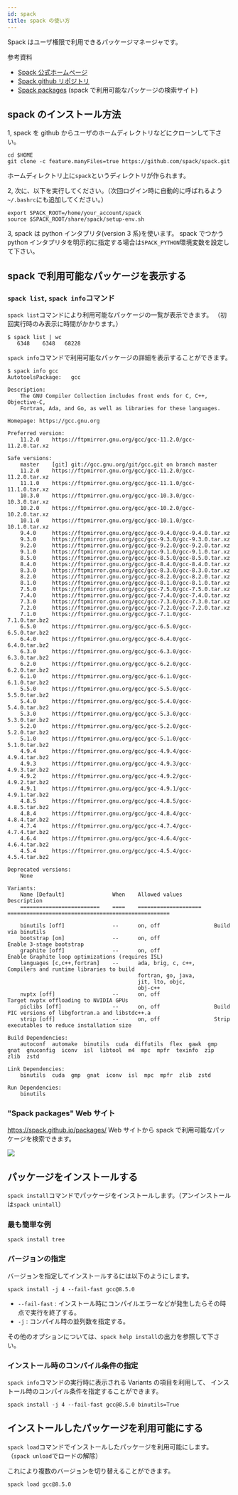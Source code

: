```yaml
---
id: spack
title: spack の使い方
---
```


Spack はユーザ権限で利用できるパッケージマネージャです。


参考資料

- [Spack 公式ホームページ](https://spack.readthedocs.io/en/latest/#)
- [Spack github リポジトリ](https://github.com/spack/spack)
- [Spack packages](https://spack.github.io/packages/) (spack で利用可能なパッケージの検索サイト)


## spack のインストール方法

1, spack を github からユーザのホームディレクトリなどにクローンして下さい。

```
cd $HOME
git clone -c feature.manyFiles=true https://github.com/spack/spack.git
```

ホームディレクトリ上に`spack`というディレクトリが作られます。


2, 次に、以下を実行してください。（次回ログイン時に自動的に呼ばれるよう`~/.bashrc`にも追加してください。）

```
export SPACK_ROOT=/home/your_account/spack
source $SPACK_ROOT/share/spack/setup-env.sh
```

3, spack は python インタプリタ(version 3 系)を使います。
spack でつかう python インタプリタを明示的に指定する場合は`SPACK_PYTHON`環境変数を設定して下さい。


## spack で利用可能なパッケージを表示する

### `spack list`, `spack info`コマンド

`spack list`コマンドにより利用可能なパッケージの一覧が表示できます。
（初回実行時のみ表示に時間がかかります。）

```
$ spack list | wc
   6348    6348   68228
```

`spack info`コマンドで利用可能なパッケージの詳細を表示することができます。

```
$ spack info gcc
AutotoolsPackage:   gcc

Description:
    The GNU Compiler Collection includes front ends for C, C++, Objective-C,
    Fortran, Ada, and Go, as well as libraries for these languages.

Homepage: https://gcc.gnu.org

Preferred version:  
    11.2.0    https://ftpmirror.gnu.org/gcc/gcc-11.2.0/gcc-11.2.0.tar.xz

Safe versions:  
    master    [git] git://gcc.gnu.org/git/gcc.git on branch master
    11.2.0    https://ftpmirror.gnu.org/gcc/gcc-11.2.0/gcc-11.2.0.tar.xz
    11.1.0    https://ftpmirror.gnu.org/gcc/gcc-11.1.0/gcc-11.1.0.tar.xz
    10.3.0    https://ftpmirror.gnu.org/gcc/gcc-10.3.0/gcc-10.3.0.tar.xz
    10.2.0    https://ftpmirror.gnu.org/gcc/gcc-10.2.0/gcc-10.2.0.tar.xz
    10.1.0    https://ftpmirror.gnu.org/gcc/gcc-10.1.0/gcc-10.1.0.tar.xz
    9.4.0     https://ftpmirror.gnu.org/gcc/gcc-9.4.0/gcc-9.4.0.tar.xz
    9.3.0     https://ftpmirror.gnu.org/gcc/gcc-9.3.0/gcc-9.3.0.tar.xz
    9.2.0     https://ftpmirror.gnu.org/gcc/gcc-9.2.0/gcc-9.2.0.tar.xz
    9.1.0     https://ftpmirror.gnu.org/gcc/gcc-9.1.0/gcc-9.1.0.tar.xz
    8.5.0     https://ftpmirror.gnu.org/gcc/gcc-8.5.0/gcc-8.5.0.tar.xz
    8.4.0     https://ftpmirror.gnu.org/gcc/gcc-8.4.0/gcc-8.4.0.tar.xz
    8.3.0     https://ftpmirror.gnu.org/gcc/gcc-8.3.0/gcc-8.3.0.tar.xz
    8.2.0     https://ftpmirror.gnu.org/gcc/gcc-8.2.0/gcc-8.2.0.tar.xz
    8.1.0     https://ftpmirror.gnu.org/gcc/gcc-8.1.0/gcc-8.1.0.tar.xz
    7.5.0     https://ftpmirror.gnu.org/gcc/gcc-7.5.0/gcc-7.5.0.tar.xz
    7.4.0     https://ftpmirror.gnu.org/gcc/gcc-7.4.0/gcc-7.4.0.tar.xz
    7.3.0     https://ftpmirror.gnu.org/gcc/gcc-7.3.0/gcc-7.3.0.tar.xz
    7.2.0     https://ftpmirror.gnu.org/gcc/gcc-7.2.0/gcc-7.2.0.tar.xz
    7.1.0     https://ftpmirror.gnu.org/gcc/gcc-7.1.0/gcc-7.1.0.tar.bz2
    6.5.0     https://ftpmirror.gnu.org/gcc/gcc-6.5.0/gcc-6.5.0.tar.bz2
    6.4.0     https://ftpmirror.gnu.org/gcc/gcc-6.4.0/gcc-6.4.0.tar.bz2
    6.3.0     https://ftpmirror.gnu.org/gcc/gcc-6.3.0/gcc-6.3.0.tar.bz2
    6.2.0     https://ftpmirror.gnu.org/gcc/gcc-6.2.0/gcc-6.2.0.tar.bz2
    6.1.0     https://ftpmirror.gnu.org/gcc/gcc-6.1.0/gcc-6.1.0.tar.bz2
    5.5.0     https://ftpmirror.gnu.org/gcc/gcc-5.5.0/gcc-5.5.0.tar.bz2
    5.4.0     https://ftpmirror.gnu.org/gcc/gcc-5.4.0/gcc-5.4.0.tar.bz2
    5.3.0     https://ftpmirror.gnu.org/gcc/gcc-5.3.0/gcc-5.3.0.tar.bz2
    5.2.0     https://ftpmirror.gnu.org/gcc/gcc-5.2.0/gcc-5.2.0.tar.bz2
    5.1.0     https://ftpmirror.gnu.org/gcc/gcc-5.1.0/gcc-5.1.0.tar.bz2
    4.9.4     https://ftpmirror.gnu.org/gcc/gcc-4.9.4/gcc-4.9.4.tar.bz2
    4.9.3     https://ftpmirror.gnu.org/gcc/gcc-4.9.3/gcc-4.9.3.tar.bz2
    4.9.2     https://ftpmirror.gnu.org/gcc/gcc-4.9.2/gcc-4.9.2.tar.bz2
    4.9.1     https://ftpmirror.gnu.org/gcc/gcc-4.9.1/gcc-4.9.1.tar.bz2
    4.8.5     https://ftpmirror.gnu.org/gcc/gcc-4.8.5/gcc-4.8.5.tar.bz2
    4.8.4     https://ftpmirror.gnu.org/gcc/gcc-4.8.4/gcc-4.8.4.tar.bz2
    4.7.4     https://ftpmirror.gnu.org/gcc/gcc-4.7.4/gcc-4.7.4.tar.bz2
    4.6.4     https://ftpmirror.gnu.org/gcc/gcc-4.6.4/gcc-4.6.4.tar.bz2
    4.5.4     https://ftpmirror.gnu.org/gcc/gcc-4.5.4/gcc-4.5.4.tar.bz2

Deprecated versions:  
    None

Variants:
    Name [Default]               When    Allowed values          Description
    =========================    ====    ====================    ===================================================

    binutils [off]               --      on, off                 Build via binutils
    bootstrap [on]               --      on, off                 Enable 3-stage bootstrap
    graphite [off]               --      on, off                 Enable Graphite loop optimizations (requires ISL)
    languages [c,c++,fortran]    --      ada, brig, c, c++,      Compilers and runtime libraries to build
                                         fortran, go, java,      
                                         jit, lto, objc,         
                                         obj-c++                 
    nvptx [off]                  --      on, off                 Target nvptx offloading to NVIDIA GPUs
    piclibs [off]                --      on, off                 Build PIC versions of libgfortran.a and libstdc++.a
    strip [off]                  --      on, off                 Strip executables to reduce installation size

Build Dependencies:
    autoconf  automake  binutils  cuda  diffutils  flex  gawk  gmp  gnat  gnuconfig  iconv  isl  libtool  m4  mpc  mpfr  texinfo  zip  zlib  zstd

Link Dependencies:
    binutils  cuda  gmp  gnat  iconv  isl  mpc  mpfr  zlib  zstd

Run Dependencies:
    binutils

```


### "Spack packages" Web サイト

https://spack.github.io/packages/ Web サイトから spack で利用可能なパッケージを検索できます。

![](spack_220411.png)


## パッケージをインストールする

`spack install`コマンドでパッケージをインストールします。（アンインストールは`spack unintall`）

### 最も簡単な例

```
spack install tree
```

### バージョンの指定

バージョンを指定してインストールするには以下のようにします。

```
spack install -j 4 --fail-fast gcc@8.5.0
```

- `--fail-fast` : インストール時にコンパイルエラーなどが発生したらその時点で実行を終了する。
- `-j` : コンパイル時の並列数を指定する。

その他のオプションについては、`spack help install`の出力を参照して下さい。


### インストール時のコンパイル条件の指定

`spack info`コマンドの実行時に表示される Variants の項目を利用して、
インストール時のコンパイル条件を指定することができます。

```
spack install -j 4 --fail-fast gcc@8.5.0 binutils=True
```


## インストールしたパッケージを利用可能にする

`spack load`コマンドでインストールしたパッケージを利用可能にします。（`spack unload`でロードの解除）

これにより複数のバージョンを切り替えることができます。

```
spack load gcc@8.5.0
```

